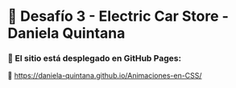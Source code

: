 # 📄 Desafío 3 - Electric Car Store - Daniela Quintana

### 🚀 El sitio está desplegado en GitHub Pages:

🔗 https://daniela-quintana.github.io/Animaciones-en-CSS/
